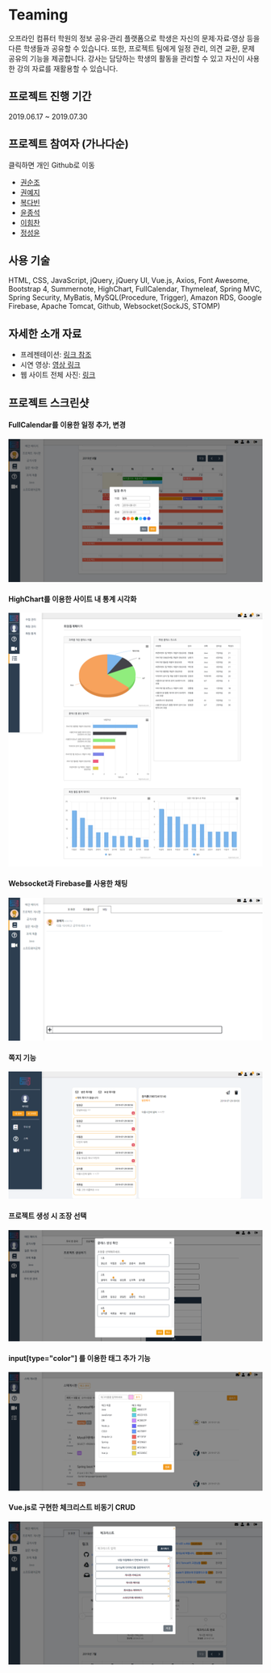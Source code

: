 # Teaming
오프라인 컴퓨터 학원의 정보 공유·관리 플랫폼으로 학생은 자신의 문제·자료·영상 등을 다른 학생들과 공유할 수 있습니다. 또한, 프로젝트 팀에게 일정 관리, 의견 교환, 문제 공유의 기능을 제공합니다. 강사는 담당하는 학생의 활동을 관리할 수 있고 자신이 사용한 강의 자료를 재활용할 수 있습니다.

## 프로젝트 진행 기간
2019.06.17 ~ 2019.07.30

## 프로젝트 참여자 (가나다순)
클릭하면 개인 Github로 이동
* [권순조](https://github.com/treer138)
* [권예지](https://github.com/Gwonyedol)
* [복다빈](https://github.com/Boksday)
* [윤종석](https://github.com/LuiGee3471)
* [이힘찬](https://github.com/imchan033)
* [정성윤](https://github.com/wjfjstkrtm3)

## 사용 기술
HTML, CSS, JavaScript, jQuery, jQuery UI, Vue.js, Axios, Font Awesome, Bootstrap 4, Summernote, HighChart, FullCalendar, Thymeleaf, Spring MVC, Spring Security, MyBatis, MySQL(Procedure, Trigger), Amazon RDS, Google Firebase, Apache Tomcat, Github, Websocket(SockJS, STOMP)

## 자세한 소개 자료
* 프레젠테이션: [링크 참조](https://drive.google.com/file/d/1dQ5_SJGzSQZhYqzbiHwNhC17-pFsG7Cy/view?usp=sharing)
* 시연 영상: [영상 링크](https://drive.google.com/file/d/1rEahNxR-vdAq5-x2nZbSlfbpK4pJeZNP/view?usp=sharing)
* 웹 사이트 전체 사진: [링크](https://drive.google.com/drive/folders/1mSTl4YM9cj43TpxMiRSCiuO8z2K07L5i?usp=sharing)

## 프로젝트 스크린샷
#### FullCalendar를 이용한 일정 추가, 변경
![FullCalendar](/image-readme/calendar.png)
#### HighChart를 이용한 사이트 내 통계 시각화
![HighChart](/image-readme/chart.png)
#### Websocket과 Firebase를 사용한 채팅
![Chat](/image-readme/chat.png)
#### 쪽지 기능
![Message](/image-readme/message.png)
#### 프로젝트 생성 시 조장 선택
![MakeProject](/image-readme/select-team-leader.png)
#### input[type="color"] 를 이용한 태그 추가 기능
![Add-new-tag](/image-readme/tag-add.png)
#### Vue.js로 구현한 체크리스트 비동기 CRUD
![Checklist](/image-readme/checklist.png)


